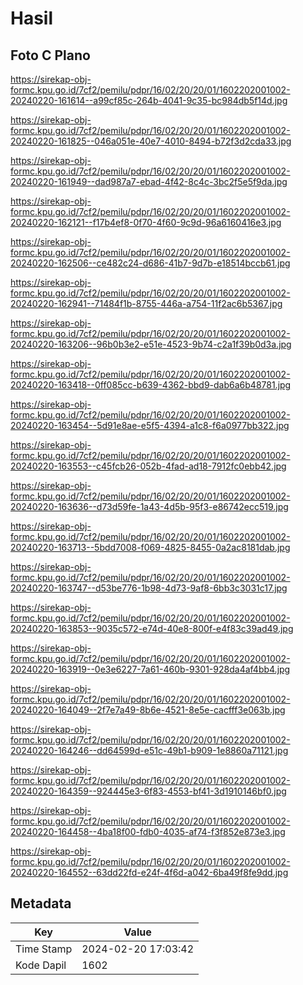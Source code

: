 # Hasil

## Foto C Plano

https://sirekap-obj-formc.kpu.go.id/7cf2/pemilu/pdpr/16/02/20/20/01/1602202001002-20240220-161614--a99cf85c-264b-4041-9c35-bc984db5f14d.jpg

https://sirekap-obj-formc.kpu.go.id/7cf2/pemilu/pdpr/16/02/20/20/01/1602202001002-20240220-161825--046a051e-40e7-4010-8494-b72f3d2cda33.jpg

https://sirekap-obj-formc.kpu.go.id/7cf2/pemilu/pdpr/16/02/20/20/01/1602202001002-20240220-161949--dad987a7-ebad-4f42-8c4c-3bc2f5e5f9da.jpg

https://sirekap-obj-formc.kpu.go.id/7cf2/pemilu/pdpr/16/02/20/20/01/1602202001002-20240220-162121--f17b4ef8-0f70-4f60-9c9d-96a6160416e3.jpg

https://sirekap-obj-formc.kpu.go.id/7cf2/pemilu/pdpr/16/02/20/20/01/1602202001002-20240220-162506--ce482c24-d686-41b7-9d7b-e18514bccb61.jpg

https://sirekap-obj-formc.kpu.go.id/7cf2/pemilu/pdpr/16/02/20/20/01/1602202001002-20240220-162941--71484f1b-8755-446a-a754-11f2ac6b5367.jpg

https://sirekap-obj-formc.kpu.go.id/7cf2/pemilu/pdpr/16/02/20/20/01/1602202001002-20240220-163206--96b0b3e2-e51e-4523-9b74-c2a1f39b0d3a.jpg

https://sirekap-obj-formc.kpu.go.id/7cf2/pemilu/pdpr/16/02/20/20/01/1602202001002-20240220-163418--0ff085cc-b639-4362-bbd9-dab6a6b48781.jpg

https://sirekap-obj-formc.kpu.go.id/7cf2/pemilu/pdpr/16/02/20/20/01/1602202001002-20240220-163454--5d91e8ae-e5f5-4394-a1c8-f6a0977bb322.jpg

https://sirekap-obj-formc.kpu.go.id/7cf2/pemilu/pdpr/16/02/20/20/01/1602202001002-20240220-163553--c45fcb26-052b-4fad-ad18-7912fc0ebb42.jpg

https://sirekap-obj-formc.kpu.go.id/7cf2/pemilu/pdpr/16/02/20/20/01/1602202001002-20240220-163636--d73d59fe-1a43-4d5b-95f3-e86742ecc519.jpg

https://sirekap-obj-formc.kpu.go.id/7cf2/pemilu/pdpr/16/02/20/20/01/1602202001002-20240220-163713--5bdd7008-f069-4825-8455-0a2ac8181dab.jpg

https://sirekap-obj-formc.kpu.go.id/7cf2/pemilu/pdpr/16/02/20/20/01/1602202001002-20240220-163747--d53be776-1b98-4d73-9af8-6bb3c3031c17.jpg

https://sirekap-obj-formc.kpu.go.id/7cf2/pemilu/pdpr/16/02/20/20/01/1602202001002-20240220-163853--9035c572-e74d-40e8-800f-e4f83c39ad49.jpg

https://sirekap-obj-formc.kpu.go.id/7cf2/pemilu/pdpr/16/02/20/20/01/1602202001002-20240220-163919--0e3e6227-7a61-460b-9301-928da4af4bb4.jpg

https://sirekap-obj-formc.kpu.go.id/7cf2/pemilu/pdpr/16/02/20/20/01/1602202001002-20240220-164049--2f7e7a49-8b6e-4521-8e5e-cacfff3e063b.jpg

https://sirekap-obj-formc.kpu.go.id/7cf2/pemilu/pdpr/16/02/20/20/01/1602202001002-20240220-164246--dd64599d-e51c-49b1-b909-1e8860a71121.jpg

https://sirekap-obj-formc.kpu.go.id/7cf2/pemilu/pdpr/16/02/20/20/01/1602202001002-20240220-164359--924445e3-6f83-4553-bf41-3d1910146bf0.jpg

https://sirekap-obj-formc.kpu.go.id/7cf2/pemilu/pdpr/16/02/20/20/01/1602202001002-20240220-164458--4ba18f00-fdb0-4035-af74-f3f852e873e3.jpg

https://sirekap-obj-formc.kpu.go.id/7cf2/pemilu/pdpr/16/02/20/20/01/1602202001002-20240220-164552--63dd22fd-e24f-4f6d-a042-6ba49f8fe9dd.jpg


## Metadata

| Key        | Value               |
| ---------- | ------------------- |
| Time Stamp | 2024-02-20 17:03:42 |
| Kode Dapil | 1602                |



